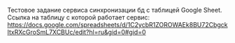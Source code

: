 Тестовое задание сервиса синхронизации бд с таблицей Google Sheet.
Ссылка на таблицу с которой работает сервис: https://docs.google.com/spreadsheets/d/1C2ycbR1ZOROWAEk8BU72CbgckItxRXcGroSmL7XCBUc/edit?hl=ru&gid=0#gid=0
